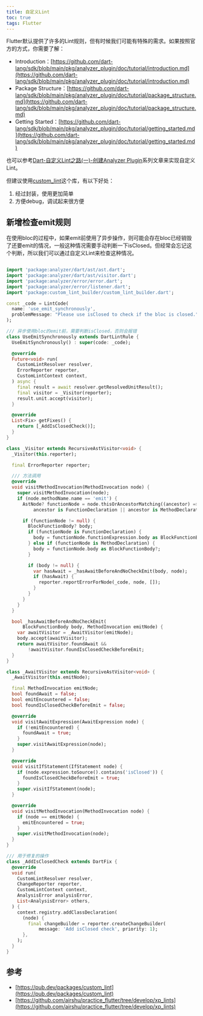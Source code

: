 ```yaml
---
title: 自定义Lint
toc: true
tags: Flutter
---
```



Flutter默认提供了许多的Lint规则，但有时候我们可能有特殊的需求。如果按照官方的方式，你需要了解：

- Introduction：[https://github.com/dart-lang/sdk/blob/main/pkg/analyzer_plugin/doc/tutorial/introduction.md](https://github.com/dart-lang/sdk/blob/main/pkg/analyzer_plugin/doc/tutorial/introduction.md)
- Package Structure：[https://github.com/dart-lang/sdk/blob/main/pkg/analyzer_plugin/doc/tutorial/package_structure.md](https://github.com/dart-lang/sdk/blob/main/pkg/analyzer_plugin/doc/tutorial/package_structure.md)
- Getting Started：[https://github.com/dart-lang/sdk/blob/main/pkg/analyzer_plugin/doc/tutorial/getting_started.md](https://github.com/dart-lang/sdk/blob/main/pkg/analyzer_plugin/doc/tutorial/getting_started.md)


也可以参考[Dart-自定义Lint之路(一)-创建Analyzer Plugin](https://juejin.cn/post/7132671175490011166)系列文章来实现自定义Lint。

但建议使用[custom_lint](https://pub.dev/packages/custom_lint)这个库，有以下好处：

1. 经过封装，使用更加简单
2. 方便debug，调试起来很方便



## 新增检查emit规则

在使用bloc的过程中，如果emit前使用了异步操作，则可能会存在bloc已经销毁了还要emit的情况，一般这种情况需要手动判断一下isClosed。但经常会忘记这个判断，所以我们可以通过自定义Lint来检查这种情况。

```dart

import 'package:analyzer/dart/ast/ast.dart';
import 'package:analyzer/dart/ast/visitor.dart';
import 'package:analyzer/error/error.dart';
import 'package:analyzer/error/listener.dart';
import 'package:custom_lint_builder/custom_lint_builder.dart';

const _code = LintCode(
  name: 'use_emit_synchronously',
  problemMessage: "Please use isClosed to check if the bloc is closed.",
);

/// 异步使用bloc的emit前，需要判断isClosed，否则会报错
class UseEmitSynchronously extends DartLintRule {
  UseEmitSynchronously() : super(code: _code);

  @override
  Future<void> run(
    CustomLintResolver resolver,
    ErrorReporter reporter,
    CustomLintContext context,
  ) async {
    final result = await resolver.getResolvedUnitResult();
    final visitor = _Visitor(reporter);
    result.unit.accept(visitor);
  }

  @override
  List<Fix> getFixes() {
    return [_AddIsClosedCheck()];
  }
}

class _Visitor extends RecursiveAstVisitor<void> {
  _Visitor(this.reporter);

  final ErrorReporter reporter;

  /// 方法调用
  @override
  void visitMethodInvocation(MethodInvocation node) {
    super.visitMethodInvocation(node);
    if (node.methodName.name == 'emit') {
      AstNode? functionNode = node.thisOrAncestorMatching((ancestor) =>
          ancestor is FunctionDeclaration || ancestor is MethodDeclaration);

      if (functionNode != null) {
        BlockFunctionBody? body;
        if (functionNode is FunctionDeclaration) {
          body = functionNode.functionExpression.body as BlockFunctionBody?;
        } else if (functionNode is MethodDeclaration) {
          body = functionNode.body as BlockFunctionBody?;
        }

        if (body != null) {
          var hasAwait = _hasAwaitBeforeAndNoCheckEmit(body, node);
          if (hasAwait) {
            reporter.reportErrorForNode(_code, node, []);
          }
        }
      }
    }
  }

  bool _hasAwaitBeforeAndNoCheckEmit(
      BlockFunctionBody body, MethodInvocation emitNode) {
    var awaitVisitor = _AwaitVisitor(emitNode);
    body.accept(awaitVisitor);
    return awaitVisitor.foundAwait &&
        !awaitVisitor.foundIsClosedCheckBeforeEmit;
  }
}

class _AwaitVisitor extends RecursiveAstVisitor<void> {
  _AwaitVisitor(this.emitNode);

  final MethodInvocation emitNode;
  bool foundAwait = false;
  bool emitEncountered = false;
  bool foundIsClosedCheckBeforeEmit = false;

  @override
  void visitAwaitExpression(AwaitExpression node) {
    if (!emitEncountered) {
      foundAwait = true;
    }
    super.visitAwaitExpression(node);
  }

  @override
  void visitIfStatement(IfStatement node) {
    if (node.expression.toSource().contains('isClosed')) {
      foundIsClosedCheckBeforeEmit = true;
    }
    super.visitIfStatement(node);
  }

  @override
  void visitMethodInvocation(MethodInvocation node) {
    if (node == emitNode) {
      emitEncountered = true;
    }
    super.visitMethodInvocation(node);
  }
}

/// 用于修复的操作
class _AddIsClosedCheck extends DartFix {
  @override
  void run(
    CustomLintResolver resolver,
    ChangeReporter reporter,
    CustomLintContext context,
    AnalysisError analysisError,
    List<AnalysisError> others,
  ) {
    context.registry.addClassDeclaration(
      (node) {
        final changeBuilder = reporter.createChangeBuilder(
            message: 'Add isClosed check', priority: 1);
      },
    );
  }
}


```

## 参考

- [https://pub.dev/packages/custom_lint](https://pub.dev/packages/custom_lint)
- [https://github.com/airshu/practice_flutter/tree/develop/xp_lints](https://github.com/airshu/practice_flutter/tree/develop/xp_lints)
